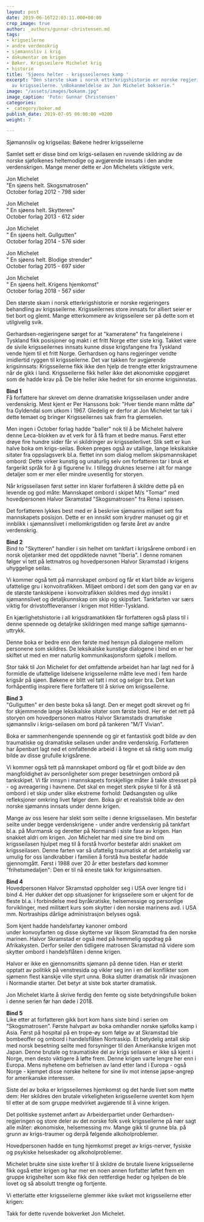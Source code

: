 ```yaml
---
layout: post
date: 2019-06-16T22:03:11.000+00:00
crop_image: true
author: _authors/gunnar-christensen.md
tags:
- krigseilerne
- andre verdenskrig
- sjømannsliv i krig
- dokumentar om krigen
- Bøker. Krigsseilere Michelet krig
- historie
title: 'Sjøens helter - krigsseilernes kamp '
excerpt: "Den største skam i norsk etterkrigshistorie er norske regjeringers behandling
  av krigsseilerne. \nBokanmeldelse av Jon Michelet bokserie."
image: "/assets/images/bokanm.jpg"
image_caption: 'Foto: Gunnar Christensen'
categories:
- _category/boker.md
publish_date: 2019-07-05 00:00:00 +0200
weight: 7

---
```

Sjømannsliv og krigseilas: Bøkene hedrer krigsseilerne

Samlet sett er disse bind om krigs-seilasen en ruvende skildring av de norske sjøfolkenes heltemodige og avgjørende innsats i den andre verdenskrigen. Mange mener dette er Jon Michelets viktigste verk.

Jon Michelet  
"En sjøens helt. Skogsmatrosen"  
October forlag 2012 - 798 sider

Jon Michelet  
" En sjøens helt. Skytteren"  
October forlag 2013 - 612 sider

Jon Michelet  
" En sjøens helt. Gullgutten"  
October forlag 2014 - 576 sider

Jon Michelet  
" En sjøens helt. Blodige strender"  
October forlag 2015 - 697 sider

Jon Michelet  
" En sjøens helt. Krigens hjemkomst"  
October forlag 2018 - 567 sider

Den største skam i norsk etterkrigshistorie er norske regjeringers behandling av krigsseilerne. Krigsseilernes store innsats for alliert seier er tiet bort og glemt. Mange etterkommere av krigsseilere ser på dette som et utilgivelig svik.

Gerhardsen-regjeringene sørget for at "kameratene" fra fangeleirene i Tyskland fikk posisjoner og makt i et fritt Norge etter siste krig. Takket være de sivile krigsseilernes innsats kunne disse krigsfangene fra Tyskland vende hjem til et fritt Norge. Gerhardsen og hans regjeringer vendte imidlertid ryggen til krigsseilerne. Det var takken for avgjørende krigsinnsats: Krigsseilerne fikk ikke den hjelp de trengte etter krigstraumene når de gikk i land. Krigsseilerne fikk heller ikke det økonomiske oppgjøret som de hadde krav på. De ble heller ikke hedret for sin enorme krigsinnstas.

**Bind 1**  
Få forfattere har skrevet om denne dramatiske krigsseilasen under andre verdenskrig. Mest kjent er Per Hanssons bok: "Hver tiende mann måtte dø" fra Gyldendal som utkom i 1967. Gledelig er derfor at Jon Michelet tar tak i dette temaet og bringer Krigsseilernes sak fram fra glemselen.

Men ingen i October forlag hadde "baller" nok til å be Michelet halvere denne Leca-blokken av et verk for å få fram et bedre manus. Først etter drøye fire hundre sider får vi skildringer av krigsseilerlivet. Slik sett er kun halve boka om krigs-seilas. Boken preges også av utallige, lange leksikalske sitater fra oppslagsverk bl.a. flettet inn som dialog mellom skipsmannskapet ombord: Dette virker kunstig og unaturlig selv om forfatteren tar i bruk et fargerikt språk for å gi figurene liv. I tillegg druknes leserne i alt for mange detaljer som er mer eller mindre uvesentlig for storyen.

Når krigsseilasen først setter inn klarer forfatteren å skildre dette på en levende og god måte: Mannskapet ombord i skipet M/s "Tomar" med hovedpersonen Halvor Skramstad "Skogsmatrosen" fra Rena i spissen.

Det forfatteren lykkes best med er å beskrive sjømanns miljøet sett fra mannskapets posisjon. Dette er en innsikt som krydrer manuset og gir et innblikk i sjømannslivet i mellomkrigstiden og første året av andre verdenskrig.

**Bind 2**  
Bind to "Skytteren" handler i sin helhet om tankfart i krigsårene ombord i en norsk oljetanker med det oppdiktede navnet "Iberia". I denne romanen følger vi tett på lettmatros og hovedpersonen Halvor Skramstad i krigens uhyggelige seilas.

Vi kommer også tett på mannskapet ombord og får et klart bilde av krigens ufattelige gru i konvoitrafikken. Miljøet ombord i det som den gang var en av de største tankskipene i konvoitrafikken skildres med dyp innsikt i sjømannslivet og detaljkunnskap om skip og skipsfart. Tankfarten var særs viktig for drivstoffleveranser i krigen mot Hitler-Tyskland.

En kjærlighetshistorie i all krigsdramatikken får forfatteren også plass til i denne spennede og detaljrike skildringen med mange saftige sjømanns-uttrykk.

Denne boka er bedre enn den første med hensyn på dialogene mellom personene som skildres. De leksikalske kunstige dialogene i bind en er her skiftet ut med en mer naturlig kommunikasjonsform sjøfolk i mellom.

Stor takk til Jon Michelet for det omfattende arbeidet han har lagt ned for å formidle de ufattelige lidelsene krigsseilerne måtte leve med i fem harde krigsår på sjøen. Bøkene er blitt vel tatt i mot og selger bra. Det kan forhåpentlig inspirere flere forfattere til å skrive om krigsseilerne.

**Bind 3**  
"Gullgutten" er den beste boka så langt. Den er meget godt skrevet og fri for skjemmende lange leksikalske sitater som første bind. Her er det rett på storyen om hovedpersonen matros Halvor Skramstads dramatiske sjømannsliv i krigs-seilasen om bord på tankeren "M/T Vivian".

Boka er sammenhengende spennende og gir et fantastisk godt bilde av den traumatiske og dramatiske seilasen under andre verdenskrig. Forfatteren har åpenbart lagt ned et omfattende arbeid i å tegne et så riktig som mulig bilde av disse grufulle krigsårene.

Vi kommer også tett på mannskapet ombord og får et godt bilde av den mangfoldighet av personligheter som preger besetningen ombord på tankskipet. Vi får innsyn i mannskapets forskjellige måter å takle stresset på - og avreagering i havnene. Det skal en meget sterk psyke til for å stå ombord i et skip under slike ekstreme forhold: Dødsangsten og ulike refleksjoner omkring livet følger dem. Boka gir et realistisk bilde av den norske sjømanns innsats under denne krigen.

Mange av oss lesere har slekt som seilte i denne krigsseilasen. Min bestefar seilte under begge verdenskrigene - under andre verdenskrig på tankfart bl.a. på Murmansk og deretter på Normandi i siste fase av krigen. Han snakket aldri om krigen. Jon Michelet har med sine tre bind om krigsseilasen hjulpet meg til å forstå hvorfor bestefar aldri snakket om krigsseilasen. Denne farten var så ufattelig traumatisk at det antakelig var umulig for oss landkrabber i familien å forstå hva bestefar hadde gjennomgått. Først i 1988 over 20 år etter bestefars død kommer "frihetsmedaljen": Den er til nå eneste takk for krigsinnsatsen.

**Bind 4**  
Hovedpersonen Halvor Skramstad oppholder seg i USA over lengre tid i bind 4. Her dukker det opp situasjoner for krigsseilere som er ukjent for de fleste bl.a. i forbindelse med byråkratiske, helsemessige og personlige forviklinger, med militært kurs som skytter i den norske marinens avd. i USA mm. Nortraships dårlige administrasjon belyses også.

Som kjent hadde handelsfartøy kanoner ombord  
under konvoyfarten og disse skytterne var liksom Skramstad fra den norske marinen. Halvor Skramstad er også med på hemmelig oppdrag på Afrikakysten. Derfor seiler den tidligere matrosen Skramstad nå videre som skytter ombord i handelsflåten i denne krigen.

Halvor er ikke en gjennomsnitts sjømann på denne tiden. Han er sterkt opptatt av politikk på venstresida og vikler seg inn i en del konflikter som sjømenn flest kanskje ville styrt unna. Boka slutter dramatisk når invasjonen i Normandie starter. Det betyr at siste bok starter dramatisk.

Jon Michelet klarte å skrive ferdig den femte og siste betydningsfulle boken i denne serien før han døde i 2018.  
  
**Bind 5**  
Like etter at forfatteren gikk bort kom hans siste bind i serien om “Skogsmatrosen”. Første halvpart av boka omhandler norske sjøfolks kamp i Asia. Først på hospital på en trope-øy som følge av at Skramstad ble bombeoffer og ombord i handelsflåten Nortraskip. Et betydelig antall skip med norsk besetning seilte med forsyninger til den Amerikanske krigen mot Japan. Denne brutale og traumatiske del av krigs seilasen er ikke så kjent i Norge, men desto viktigere å løfte frem. Denne krigen varte lengre her enn i Europa. Mens nyhetene om befrielsen av land etter land i Europa - også Norge - kjempet disse norske heltene for sine liv mot intense japse-angrep for amerikanske interesser.

Siste del av boka er krigsseilernes hjemkomst og det harde livet som møtte dem: Her skildres den brutale virkeligheten krigsseilerne uventet kom hjem til etter at de som gruppe medvirket avgjørende til å vinne krigen.

Det politiske systemet anført av Arbeiderpartiet under Gerhardsen-regjeringen og store deler av det norske folk svek krigsseilerne på nær sagt alle måter: økonomiske, helsemessing mv. Mange gikk til grunne bla. på grunn av krigs-traumer og derpå følgende alkoholproblemer.

Hovedpersonen hadde en tung hjemkomst preget av krigs-nerver, fysiske og psykiske helseskader og alkoholproblemer.

Michelet brukte sine siste krefter til å skildre de brutale livene krigsseilerne fikk også etter krigen og har mer en noen annen forfatter løftet frem en gruppe krigshelter som ikke fikk den rettferdige heder og hjelpen de ble lovet og så absolutt trengte og fortjente.

Vi etterlatte etter krigsseilerne glemmer ikke sviket mot krigsseilerne etter krigen:

Takk for dette ruvende bokverket Jon Michelet.